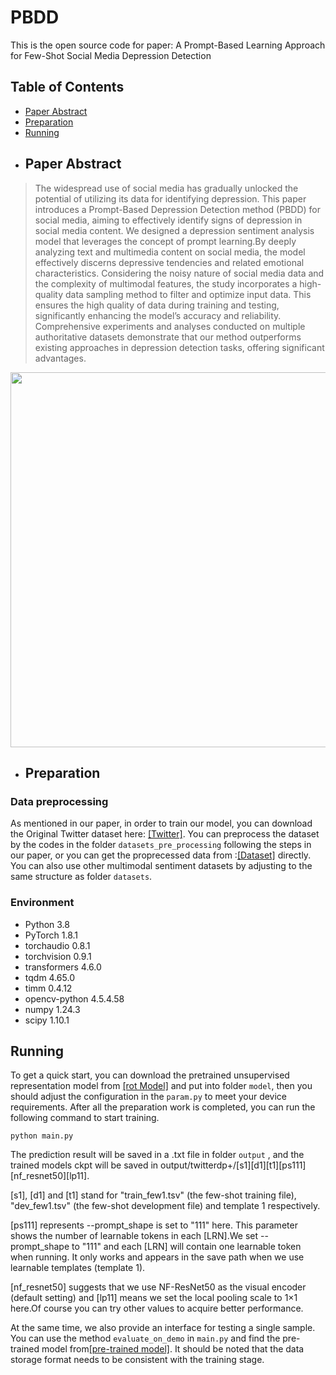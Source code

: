 # PBDD
This is the open source code for paper: A Prompt-Based Learning Approach for Few-Shot Social Media Depression Detection
## Table of Contents
- [Paper Abstract](##PaperAbstract)
- [Preparation](##Preparation)
- [Running](##Running)
- ## Paper Abstract

>The widespread use of social media has gradually unlocked the potential of utilizing its data for identifying depression. This paper introduces a Prompt-Based Depression Detection method (PBDD) for social media, aiming to effectively identify signs of depression in social media content. We designed a depression sentiment analysis model that leverages the concept of prompt learning.By deeply analyzing text and multimedia content on social media, the model effectively discerns depressive tendencies and related emotional characteristics. Considering the noisy nature of social media data and the complexity of multimodal features, the study incorporates a high-quality data sampling method to filter and optimize input data. This ensures the high quality of data during training and testing, significantly enhancing the model’s accuracy and reliability. Comprehensive experiments and analyses conducted on multiple authoritative datasets demonstrate that our method outperforms existing approaches in depression detection tasks, offering significant advantages.

<img src="https://github.com/ttrikn/blob/main/PBDD/script/architecture.png" width="600"></img>

- ## Preparation
### Data preprocessing
As mentioned in our paper, in order to train our model, you can download the Original Twitter dataset here: [[Twitter]](https://pan.baidu.com/s/1RI3l8fomIXHuR8e0_hUyhA?pwd=aea6). You can preprocess the dataset by the codes in the folder `datasets_pre_processing` following the steps in our paper, or you can get the proprecessed data from :[[Dataset]](https://pan.baidu.com/s/1eqYyXg6Y0PQkh-AHnpUD1g?pwd=b2lx) directly. You can also use other multimodal sentiment datasets by adjusting to the same structure as folder `datasets`.

### Environment

* Python 3.8
* PyTorch 1.8.1
* torchaudio 0.8.1
* torchvision 0.9.1
* transformers 4.6.0
* tqdm 4.65.0
* timm 0.4.12
* opencv-python 4.5.4.58
* numpy 1.24.3
* scipy 1.10.1

## Running
To get a quick start, you can download the pretrained unsupervised representation model from [[rot Model]](https://pan.baidu.com/s/1hKf3CdJjHeh9KBeZv6OIrA?pwd=0dph) and put into folder `model`, then you should adjust the configuration in the `param.py` to meet your device requirements. After all the preparation work is completed, you can run the following command to start training.
```
python main.py
```
The prediction result will be saved in a .txt file in folder `output` , and the trained models ckpt will be saved in output/twitterdp+/[s1][d1][t1][ps111][nf_resnet50][lp11].

[s1], [d1] and [t1] stand for "train_few1.tsv" (the few-shot training file), "dev_few1.tsv" (the few-shot development file) and template 1 respectively.

[ps111] represents --prompt_shape is set to "111" here. This parameter shows the number of learnable tokens in each [LRN].We set --prompt_shape to "111" and each [LRN] will contain one learnable token when running. It only works and appears in the save path when we use learnable templates (template 1).

[nf_resnet50] suggests that we use NF-ResNet50 as the visual encoder (default setting) and [lp11] means we set the local pooling scale to 1×1 here.Of course you can try other values to acquire better performance.

At the same time, we also provide an interface for testing a single sample. You can use the method `evaluate_on_demo` in `main.py` and find the pre-trained model from[[pre-trained model]](https://pan.baidu.com/s/1WRL3h5lvmadq_w_peiDvog?pwd=g83e). It should be noted that the data storage format needs to be consistent with the training stage.
